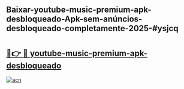 ## Baixar-youtube-music-premium-apk-desbloqueado-Apk-sem-anúncios-desbloqueado-completamente-2025-#ysjcq

# <h2><a href="https://ainizakaria.my?title=youtube-music-premium-apk-desbloqueado&ref=20M">🔗👉 🔴 youtube-music-premium-apk-desbloqueado</a></h2>

[![acn](https://github.com/user-attachments/assets/0f9c940e-d8b0-45ae-aac7-cd30a18b3e1c)](https://ainizakaria.my?title=youtube-music-premium-apk-desbloqueado&ref=20M)

